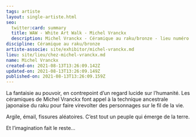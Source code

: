 ```yaml
---
tags: artiste
layout: single-artiste.html
seo:
  twitter:card: summary
  title: WAW - White Art Walk - Michel Vranckx
  description: Michel Vranckx - Céramique au raku/bronze - lieu numéro 19
discipline: Céramique au raku/bronze
artiste-associe: site/exhibitor/michel-vranckx.md
lieu: site/lieu/chez-michel-vranckx.md
name: Michel Vranckx
created-on: 2021-08-13T13:26:09.142Z
updated-on: 2021-08-13T13:26:09.149Z
published-on: 2021-08-13T13:26:09.159Z
---
```

<!--StartFragment-->

La fantaisie au pouvoir, en contrepoint d’un regard lucide sur l’humanité. Les céramiques de Michel Vranckx font appel à la technique ancestrale japonaise du raku pour faire virevolter des personnages sur le fil de la vie.

Argile, émail, fissures aléatoires. C’est tout un peuple qui émerge de la terre.

Et l’imagination fait le reste…



<!--EndFragment-->